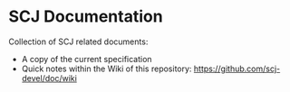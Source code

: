 SCJ Documentation
=================

Collection of SCJ related documents:

* A copy of the current specification
* Quick notes within the Wiki of this repository: https://github.com/scj-devel/doc/wiki
